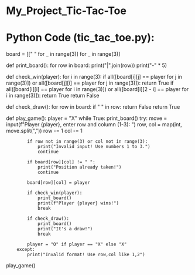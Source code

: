 # My_Project_Tic-Tac-Toe
# Python Code (tic_tac_toe.py):

board = [[" " for _ in range(3)] for _ in range(3)]

def print_board():
    for row in board:
        print("|".join(row))
        print("-" * 5)

def check_win(player):
    for i in range(3):
        if all([board[i][j] == player for j in range(3)]) or all([board[j][i] == player for j in range(3)]):
            return True
    if all([board[i][i] == player for i in range(3)]) or all([board[i][2 - i] == player for i in range(3)]):
        return True
    return False

def check_draw():
    for row in board:
        if " " in row:
            return False
    return True

def play_game():
    player = "X"
    while True:
        print_board()
        try:
            move = input(f"Player {player}, enter row and column (1-3): ")
            row, col = map(int, move.split(","))
            row -= 1
            col -= 1

            if row not in range(3) or col not in range(3):
                print("Invalid input! Use numbers 1 to 3.")
                continue

            if board[row][col] != " ":
                print("Position already taken!")
                continue

            board[row][col] = player

            if check_win(player):
                print_board()
                print(f"Player {player} wins!")
                break

            if check_draw():
                print_board()
                print("It's a draw!")
                break

            player = "O" if player == "X" else "X"
        except:
            print("Invalid format! Use row,col like 1,2")

play_game()
